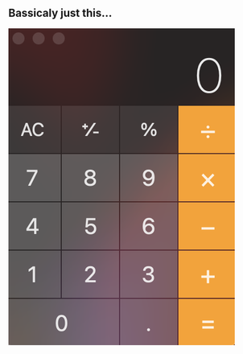 ## Bassicaly just this...

![Desktop Calculator App](https://github.com/sam-yng/calculator-clone/blob/main/public/Screen%20Shot%202024-03-30%20at%202.07.48%20pm.png)
